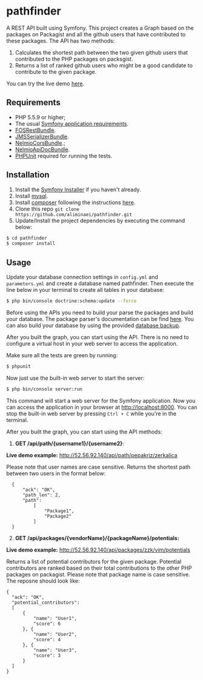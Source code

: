 pathfinder
===========

A REST API built using Symfony. This project creates a Graph based on the packages on Packagist and all the github users that have contributed to these packages.
The API has two methods:
1. Calculates the shortest path between the two given github users that contributed to the PHP packages on packsgist.
2. Returns a list of ranked github users who might be a good candidate to contribute to the given package.

You can try the live demo [here](http://52.56.92.140/).

Requirements
------------

  * PHP 5.5.9 or higher;
  * The usual [Symfony application requirements](http://symfony.com/doc/current/reference/requirements.html).
  * [FOSRestBundle](https://github.com/FriendsOfSymfony/FOSRestBundle).
  * [JMSSerializerBundle](https://github.com/schmittjoh/JMSSerializerBundle).
  * [NelmioCorsBundle](https://github.com/nelmio/NelmioCorsBundle).;
  * [NelmioApiDocBundle](https://github.com/nelmio/NelmioApiDocBundle).
  * [PHPUnit](https://phpunit.de/) required for running the tests.

Installation
------------

1. Install the [Symfony Installer](https://github.com/symfony/symfony-installer) if you haven't already.
2. Install [mysql](https://www.mysql.com/).
3. Install [composer](http://getcomposer.org/) following the instructions [here](http://getcomposer.org/).
4. Clone this repo `git clone https://github.com/aliminaei/pathfinder.git`
5. Update/Install the project dependencies by executing the command below:
```bash
$ cd pathfinder
$ composer install
```

Usage
-----
Update your database connection settings in `config.yml` and `parameters.yml` and create a database named pathfinder.
Then execute the line below in your terminal to create all tables in your database:

```bash
$ php bin/console doctrine:schema:update --force
```


Before using the APIs you need to build your parse the packages and build your database.
The package parser's documentation can be find [here](https://github.com/aliminaei/pathfinder/tree/master/package_parser).
You can also build your database by using the provided [database backup](https://github.com/aliminaei/pathfinder/blob/master/database/db.sql).

After you built the graph, you can start using the API.
There is no need to configure a virtual host in your web server to access the application.

Make sure all the tests are green by running:
```bash
$ phpunit
```

Now just use the built-in web server to start the server:

```bash
$ php bin/console server:run
```

This command will start a web server for the Symfony application. Now you can
access the application in your browser at <http://localhost:8000>. You can
stop the built-in web server by pressing `Ctrl + C` while you're in the
terminal.

After you built the graph, you can start using the API methods:

1. <b>GET /api/path/{username1}/{username2}</b>: 
  
  <b>Live demo example:</b> http://52.56.92.140/api/path/pepakriz/zerkalica

  Please note that user names are case sensitive.
  Returns the shortest path between two users in the format below:
  ```
    {
        "ack": "OK",
        "path_len": 2,
        "path": 
            [
                "Package1",
                "Package2"
            ]
    }
  ```

2. <b>GET /api/packages/{vendorName}/{packageName}/potentials:</b>
  
  <b>Live demo example:</b> http://52.56.92.140/api/packages/zzk/vim/potentials

  Returns a list of potential contributors for the given package. Potential contributors are ranked based on their total contributions to the other PHP packages on packagist.
  Please note that package name is case sensitive.
  The reposne should look like: 
  ```
  {
    "ack": "OK",
    "potential_contributors": 
    [
        {
            "name": "User1",
            "score": 6
        }, {
            "name": "User2",
            "score": 4
        }, {
            "name": "User3",
            "score": 3
        }
    ]
  }
  ```

